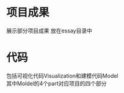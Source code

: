 <h1>项目成果 </h1>
展示部分项目成果
放在essay目录中<br>
<h1>代码 </h1>
包括可视化代码Visualization和建模代码Model<br>
其中Moldel的4个part对应项目的四个部分<br>
